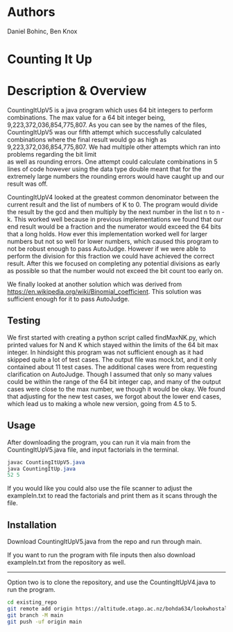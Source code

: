 # Authors

Daniel Bohinc, Ben Knox

# Counting It Up


# Description & Overview

CountingItUpV5 is a java program which uses 64 bit integers to perform combinations. 
The max value for a 64 bit integer being, 9,223,372,036,854,775,807. As you can see by the names of the files,
CountingItUpV5 was our fifth attempt which successfully calculated combinations where the final result would go as 
high as 9,223,372,036,854,775,807. We had multiple other attempts which ran into problems regarding the bit limit  
as well as rounding errors. One attempt could calculate combinations in 5 lines of code however using the data type double meant that
for the extremely large numbers the rounding errors would have caught up and our result was off. 

CountingItUpV4 looked at the greatest common denominator between the current result and the list of numbers of K to 0. The program would divide the result by the gcd and then multiply by the next number in the list n to n - k.
This worked well because in previous implementations we found that our end result would be a fraction and the numerator would exceed the 64 bits that a long holds. How ever this implementation worked well for larger numbers but not so well for lower numbers, which caused this program to not be robust enough to pass AutoJudge. However if we were able to perform the division for this fraction we could have achieved the correct result. After this we focused on completing any potential divisions as early as possible so that the number would not exceed the bit count too early on. 

We finally looked at another solution which was derived from https://en.wikipedia.org/wiki/Binomial_coefficient. This solution was sufficient enough for it to pass AutoJudge.


## Testing

We first started with creating a python script called findMaxNK.py, which printed values for N and K which stayed within the limits of the 64 bit max integer. In hindsight this program was not sufficient enough as it had skipped quite a lot of test cases. The output file was mock.txt, and it only contained about 11 test cases. The additional cases were from requesting clarification on AutoJudge. Though I assumed that only so many values could be within the range of the 64 bit integer cap, and many of the output cases were close to the max number, we though it would be okay. We found that adjusting for the new test cases, we forgot about the lower end cases, which lead us to making a whole new version, going from 4.5 to 5.

## Usage

After downloading the program, you can run it via main from the CountingItUpV5.java file, and input factorials in the terminal.

```Java
javac CountingItUpV5.java
java CountingItUp.java
52 5
```

If you would like you could also use the file scanner to adjust the exampleIn.txt to read the factorials and print them as it scans through the file.

## Installation

Download CountingItUpV5.java from the repo and run through main. 

If you want to run the program with file inputs then also download exampleIn.txt from the repository as well.

----

Option two is to clone the repository, and use the CountingItUpV4.java to run the program.

```bash
cd existing_repo
git remote add origin https://altitude.otago.ac.nz/bohda634/lookwhostalking.git
git branch -M main
git push -uf origin main
```
